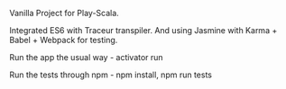 Vanilla Project for Play-Scala. 

Integrated ES6 with Traceur transpiler. And using Jasmine with Karma + Babel + Webpack for testing. 

Run the app the usual way -
activator run 

Run the tests through npm - 
npm install,
npm run tests


